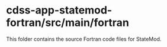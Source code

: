 # cdss-app-statemod-fortran/src/main/fortran #

This folder contains the source Fortran code files for StateMod.
